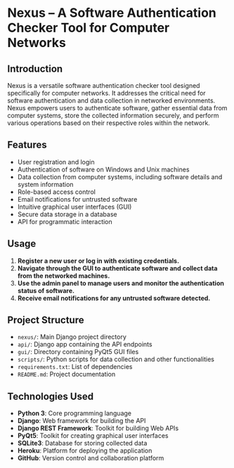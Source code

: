 # Nexus – A Software Authentication Checker Tool for Computer Networks

## Introduction
Nexus is a versatile software authentication checker tool designed specifically for computer networks. It addresses the critical need for software authentication and data collection in networked environments. Nexus empowers users to authenticate software, gather essential data from computer systems, store the collected information securely, and perform various operations based on their respective roles within the network.

## Features
- User registration and login
- Authentication of software on Windows and Unix machines
- Data collection from computer systems, including software details and system information
- Role-based access control
- Email notifications for untrusted software
- Intuitive graphical user interfaces (GUI)
- Secure data storage in a database
- API for programmatic interaction

## Usage
1. **Register a new user or log in with existing credentials.**
2. **Navigate through the GUI to authenticate software and collect data from the networked machines.**
3. **Use the admin panel to manage users and monitor the authentication status of software.**
4. **Receive email notifications for any untrusted software detected.**

## Project Structure
- `nexus/`: Main Django project directory
- `api/`: Django app containing the API endpoints
- `gui/`: Directory containing PyQt5 GUI files
- `scripts/`: Python scripts for data collection and other functionalities
- `requirements.txt`: List of dependencies
- `README.md`: Project documentation

## Technologies Used
- **Python 3**: Core programming language
- **Django**: Web framework for building the API
- **Django REST Framework**: Toolkit for building Web APIs
- **PyQt5**: Toolkit for creating graphical user interfaces
- **SQLite3**: Database for storing collected data
- **Heroku**: Platform for deploying the application
- **GitHub**: Version control and collaboration platform
